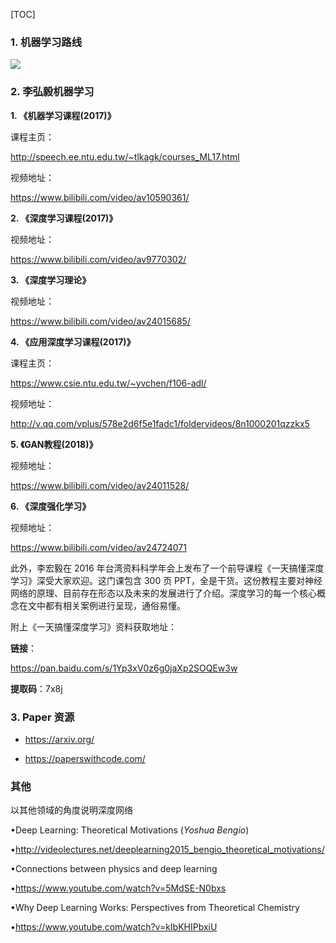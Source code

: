 [TOC]

### 1. 机器学习路线

![](https://ws1.sinaimg.cn/large/acbcfa39gy1g17wmnkng6j20sc0k3gxp.jpg)

### 2. 李弘毅机器学习



**1. 《机器学习课程(2017)》**

课程主页：

http://speech.ee.ntu.edu.tw/~tlkagk/courses_ML17.html

视频地址：

https://www.bilibili.com/video/av10590361/

**2. 《深度学习课程(2017)》**


视频地址：

https://www.bilibili.com/video/av9770302/

**3. 《深度学习理论》**

视频地址：

https://www.bilibili.com/video/av24015685/

**4. 《应用深度学习课程(2017)》**

课程主页：

https://www.csie.ntu.edu.tw/~yvchen/f106-adl/

视频地址：

http://v.qq.com/vplus/578e2d6f5e1fadc1/foldervideos/8n1000201qzzkx5

**5. 《GAN教程(2018)》**

视频地址：

https://www.bilibili.com/video/av24011528/

**6. 《深度强化学习》**

视频地址：

https://www.bilibili.com/video/av24724071

此外，李宏毅在 2016 年台湾资料科学年会上发布了一个前导课程《一天搞懂深度学习》深受大家欢迎。这门课包含 300 页 PPT，全是干货。这份教程主要对神经网络的原理、目前存在形态以及未来的发展进行了介绍。深度学习的每一个核心概念在文中都有相关案例进行呈现，通俗易懂。

附上《一天搞懂深度学习》资料获取地址：

**链接**：

https://pan.baidu.com/s/1Yp3xV0z6g0jaXp2SOQEw3w 

**提取码**：7x8j

### 3. Paper 资源

- https://arxiv.org/ 

- https://paperswithcode.com/

### 其他

以其他领域的角度说明深度网络

•Deep Learning: Theoretical Motivations (*Yoshua Bengio*)

•http://videolectures.net/deeplearning2015_bengio_theoretical_motivations/

•Connections between physics and deep learning

•https://www.youtube.com/watch?v=5MdSE-N0bxs

•Why Deep Learning Works: Perspectives from Theoretical Chemistry

•https://www.youtube.com/watch?v=kIbKHIPbxiU